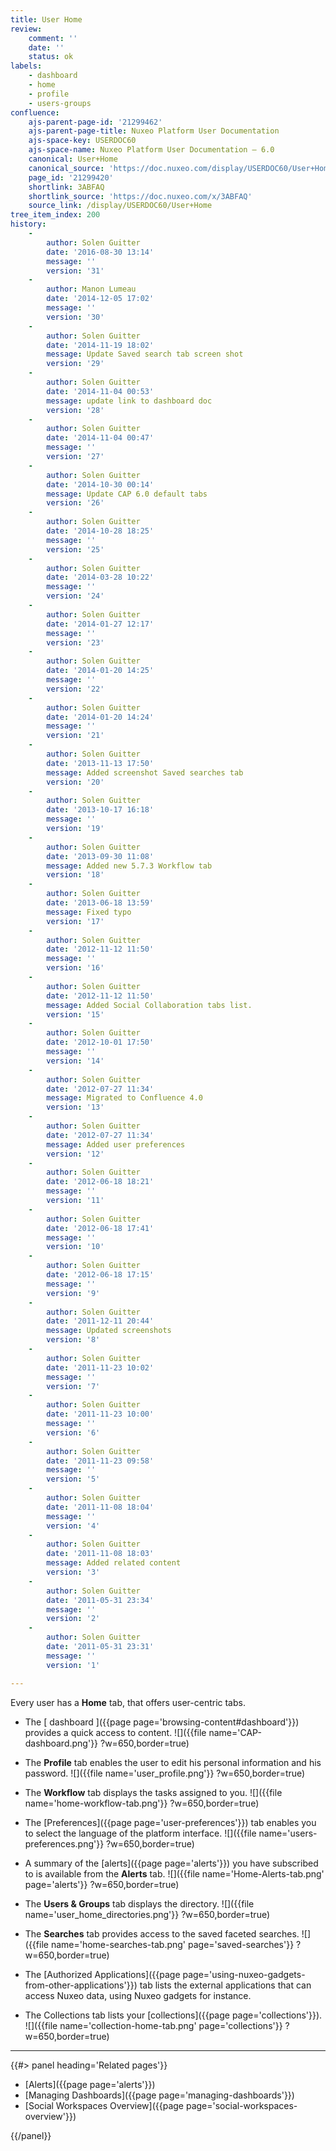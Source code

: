 ```yaml
---
title: User Home
review:
    comment: ''
    date: ''
    status: ok
labels:
    - dashboard
    - home
    - profile
    - users-groups
confluence:
    ajs-parent-page-id: '21299462'
    ajs-parent-page-title: Nuxeo Platform User Documentation
    ajs-space-key: USERDOC60
    ajs-space-name: Nuxeo Platform User Documentation — 6.0
    canonical: User+Home
    canonical_source: 'https://doc.nuxeo.com/display/USERDOC60/User+Home'
    page_id: '21299420'
    shortlink: 3ABFAQ
    shortlink_source: 'https://doc.nuxeo.com/x/3ABFAQ'
    source_link: /display/USERDOC60/User+Home
tree_item_index: 200
history:
    -
        author: Solen Guitter
        date: '2016-08-30 13:14'
        message: ''
        version: '31'
    -
        author: Manon Lumeau
        date: '2014-12-05 17:02'
        message: ''
        version: '30'
    -
        author: Solen Guitter
        date: '2014-11-19 18:02'
        message: Update Saved search tab screen shot
        version: '29'
    -
        author: Solen Guitter
        date: '2014-11-04 00:53'
        message: update link to dashboard doc
        version: '28'
    -
        author: Solen Guitter
        date: '2014-11-04 00:47'
        message: ''
        version: '27'
    -
        author: Solen Guitter
        date: '2014-10-30 00:14'
        message: Update CAP 6.0 default tabs
        version: '26'
    -
        author: Solen Guitter
        date: '2014-10-28 18:25'
        message: ''
        version: '25'
    -
        author: Solen Guitter
        date: '2014-03-28 10:22'
        message: ''
        version: '24'
    -
        author: Solen Guitter
        date: '2014-01-27 12:17'
        message: ''
        version: '23'
    -
        author: Solen Guitter
        date: '2014-01-20 14:25'
        message: ''
        version: '22'
    -
        author: Solen Guitter
        date: '2014-01-20 14:24'
        message: ''
        version: '21'
    -
        author: Solen Guitter
        date: '2013-11-13 17:50'
        message: Added screenshot Saved searches tab
        version: '20'
    -
        author: Solen Guitter
        date: '2013-10-17 16:18'
        message: ''
        version: '19'
    -
        author: Solen Guitter
        date: '2013-09-30 11:08'
        message: Added new 5.7.3 Workflow tab
        version: '18'
    -
        author: Solen Guitter
        date: '2013-06-18 13:59'
        message: Fixed typo
        version: '17'
    -
        author: Solen Guitter
        date: '2012-11-12 11:50'
        message: ''
        version: '16'
    -
        author: Solen Guitter
        date: '2012-11-12 11:50'
        message: Added Social Collaboration tabs list.
        version: '15'
    -
        author: Solen Guitter
        date: '2012-10-01 17:50'
        message: ''
        version: '14'
    -
        author: Solen Guitter
        date: '2012-07-27 11:34'
        message: Migrated to Confluence 4.0
        version: '13'
    -
        author: Solen Guitter
        date: '2012-07-27 11:34'
        message: Added user preferences
        version: '12'
    -
        author: Solen Guitter
        date: '2012-06-18 18:21'
        message: ''
        version: '11'
    -
        author: Solen Guitter
        date: '2012-06-18 17:41'
        message: ''
        version: '10'
    -
        author: Solen Guitter
        date: '2012-06-18 17:15'
        message: ''
        version: '9'
    -
        author: Solen Guitter
        date: '2011-12-11 20:44'
        message: Updated screenshots
        version: '8'
    -
        author: Solen Guitter
        date: '2011-11-23 10:02'
        message: ''
        version: '7'
    -
        author: Solen Guitter
        date: '2011-11-23 10:00'
        message: ''
        version: '6'
    -
        author: Solen Guitter
        date: '2011-11-23 09:58'
        message: ''
        version: '5'
    -
        author: Solen Guitter
        date: '2011-11-08 18:04'
        message: ''
        version: '4'
    -
        author: Solen Guitter
        date: '2011-11-08 18:03'
        message: Added related content
        version: '3'
    -
        author: Solen Guitter
        date: '2011-05-31 23:34'
        message: ''
        version: '2'
    -
        author: Solen Guitter
        date: '2011-05-31 23:31'
        message: ''
        version: '1'

---
```

Every user has a **Home** tab, that offers user-centric tabs.

*   The [ dashboard ]({{page page='browsing-content#dashboard'}}) provides a quick access to content.
    ![]({{file name='CAP-dashboard.png'}} ?w=650,border=true)
*   The **Profile** tab enables the user to edit his personal information and his password.
    ![]({{file name='user_profile.png'}} ?w=650,border=true)
*   The **Workflow** tab displays the tasks assigned to you.
    ![]({{file name='home-workflow-tab.png'}} ?w=650,border=true)
*   The [Preferences]({{page page='user-preferences'}}) tab enables you to select the language of the platform interface.
    ![]({{file name='users-preferences.png'}} ?w=650,border=true)
*   A summary of the [alerts]({{page page='alerts'}}) you have subscribed to is available from the **Alerts** tab.
    ![]({{file name='Home-Alerts-tab.png' page='alerts'}} ?w=650,border=true)
*   The **Users & Groups** tab displays the directory.
    ![]({{file name='user_home_directories.png'}} ?w=650,border=true)

*   The **Searches** tab provides access to the saved faceted searches.
    ![]({{file name='home-searches-tab.png' page='saved-searches'}} ?w=650,border=true)
*   The [Authorized Applications]({{page page='using-nuxeo-gadgets-from-other-applications'}}) tab lists the external applications that can access Nuxeo data, using Nuxeo gadgets for instance.
*   The Collections tab lists your [collections]({{page page='collections'}}).
    ![]({{file name='collection-home-tab.png' page='collections'}} ?w=650,border=true)

* * *

<div class="row" data-equalizer data-equalize-on="medium"><div class="column medium-6">{{#> panel heading='Related pages'}}

- [Alerts]({{page page='alerts'}})
- [Managing Dashboards]({{page page='managing-dashboards'}})
- [Social Workspaces Overview]({{page page='social-workspaces-overview'}})

{{/panel}}</div><div class="column medium-6">

</div></div>
